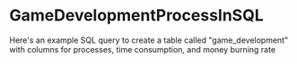 # GameDevelopmentProcessInSQL
Here's an example SQL query to create a table called "game_development" with columns for processes, time consumption, and money burning rate
